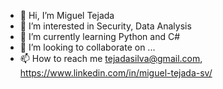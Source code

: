 - 👋 Hi, I’m Miguel Tejada
- 👀 I’m interested in Security, Data Analysis 
- 🌱 I’m currently learning Python and C#
- 💞️ I’m looking to collaborate on ...
- 📫 How to reach me tejadasilva@gmail.com, https://www.linkedin.com/in/miguel-tejada-sv/

<!---
tejadasilva/tejadasilva is a ✨ special ✨ repository because its `README.md` (this file) appears on your GitHub profile.
You can click the Preview link to take a look at your changes.
--->
